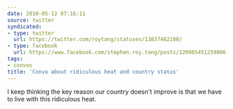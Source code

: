 ```yaml
---
date: 2010-05-12 07:16:11
source: twitter
syndicated:
- type: twitter
  url: https://twitter.com/roytang/statuses/13837482180/
- type: facebook
  url: https://www.facebook.com/stephen.roy.tang/posts/120965451259806
tags:
- convos
title: 'Convo about ridiculous heat and country status'
---
```


I keep thinking the key reason our country doesn't improve is that we have to live with this ridiculous heat.